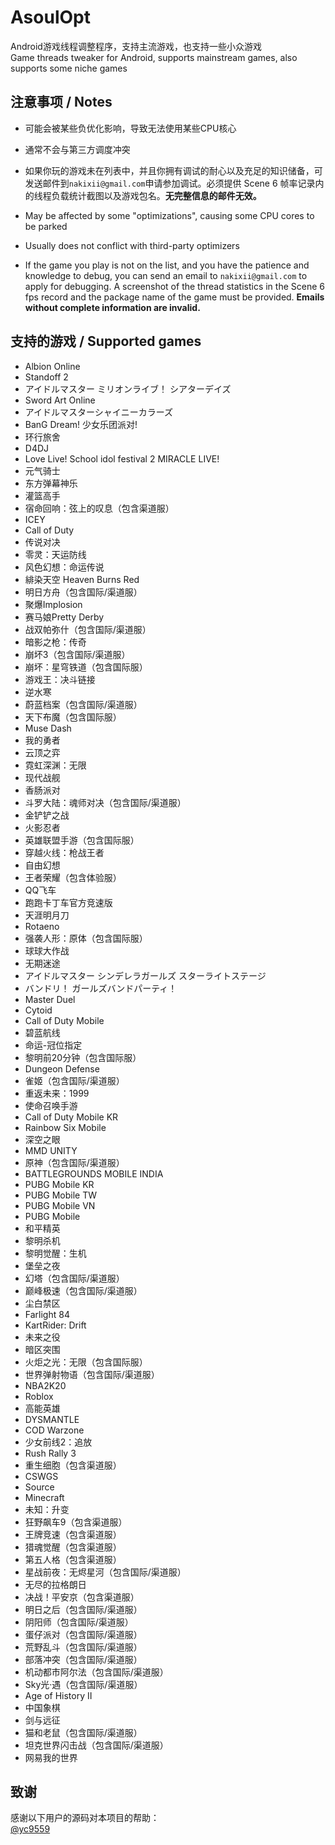 # AsoulOpt
Android游戏线程调整程序，支持主流游戏，也支持一些小众游戏  
Game threads tweaker for Android, supports mainstream games, also supports some niche games

## 注意事项 / Notes
- 可能会被某些负优化影响，导致无法使用某些CPU核心
- 通常不会与第三方调度冲突
- 如果你玩的游戏未在列表中，并且你拥有调试的耐心以及充足的知识储备，可发送邮件到`nakixii@gmail.com`申请参加调试。必须提供 Scene 6 帧率记录内的线程负载统计截图以及游戏包名。**无完整信息的邮件无效。**
  
- May be affected by some "optimizations", causing some CPU cores to be parked
- Usually does not conflict with third-party optimizers
- If the game you play is not on the list, and you have the patience and knowledge to debug, you can send an email to `nakixii@gmail.com` to apply for debugging. A screenshot of the thread statistics in the Scene 6 fps record and the package name of the game must be provided. **Emails without complete information are invalid.**

## 支持的游戏 / Supported games
- Albion Online
- Standoff 2
- アイドルマスター ミリオンライブ！ シアターデイズ
- Sword Art Online
- アイドルマスターシャイニーカラーズ
- BanG Dream! 少女乐团派对!
- 环行旅舍
- D4DJ
- Love Live! School idol festival 2 MIRACLE LIVE!
- 元气骑士
- 东方弹幕神乐
- 灌篮高手
- 宿命回响：弦上的叹息（包含渠道服）
- ICEY
- Call of Duty
- 传说对决
- 零灵：天运防线
- 风色幻想：命运传说
- 緋染天空 Heaven Burns Red
- 明日方舟（包含国际/渠道服）
- 聚爆Implosion
- 赛马娘Pretty Derby
- 战双帕弥什（包含国际/渠道服）
- 暗影之枪：传奇
- 崩坏3（包含国际/渠道服）
- 崩坏：星穹铁道（包含国际服）
- 游戏王：决斗链接
- 逆水寒
- 蔚蓝档案（包含国际/渠道服）
- 天下布魔（包含国际服）
- Muse Dash
- 我的勇者
- 云顶之弈
- 霓虹深渊：无限
- 现代战舰
- 香肠派对
- 斗罗大陆：魂师对决（包含国际/渠道服）
- 金铲铲之战
- 火影忍者
- 英雄联盟手游（包含国际服）
- 穿越火线：枪战王者
- 自由幻想
- 王者荣耀（包含体验服）
- QQ飞车
- 跑跑卡丁车官方竞速版
- 天涯明月刀
- Rotaeno
- 强袭人形：原体（包含国际服）
- 球球大作战
- 无期迷途
- アイドルマスター シンデレラガールズ スターライトステージ
- バンドリ！ ガールズバンドパーティ！
- Master Duel
- Cytoid
- Call of Duty Mobile
- 碧蓝航线
- 命运-冠位指定
- 黎明前20分钟（包含国际服）
- Dungeon Defense
- 雀姬（包含国际/渠道服）
- 重返未来：1999
- 使命召唤手游
- Call of Duty Mobile KR
- Rainbow Six Mobile
- 深空之眼
- MMD UNITY
- 原神（包含国际/渠道服）
- BATTLEGROUNDS MOBILE INDIA
- PUBG Mobile KR
- PUBG Mobile TW
- PUBG Mobile VN
- PUBG Mobile
- 和平精英
- 黎明杀机
- 黎明觉醒：生机
- 堡垒之夜
- 幻塔（包含国际/渠道服）
- 巅峰极速（包含国际/渠道服）
- 尘白禁区
- Farlight 84
- KartRider: Drift
- 未来之役
- 暗区突围
- 火炬之光：无限（包含国际服）
- 世界弹射物语（包含国际/渠道服）
- NBA2K20
- Roblox
- 高能英雄
- DYSMANTLE
- COD Warzone
- 少女前线2：追放
- Rush Rally 3
- 重生细胞（包含渠道服）
- CSWGS
- Source
- Minecraft
- 未知：升变
- 狂野飙车9（包含渠道服）
- 王牌竞速（包含渠道服）
- 猎魂觉醒（包含渠道服）
- 第五人格（包含渠道服）
- 星战前夜：无烬星河（包含国际/渠道服）
- 无尽的拉格朗日
- 决战！平安京（包含渠道服）
- 明日之后（包含国际/渠道服）
- 阴阳师（包含国际/渠道服）
- 蛋仔派对（包含国际/渠道服）
- 荒野乱斗（包含国际/渠道服）
- 部落冲突（包含国际/渠道服）
- 机动都市阿尔法（包含国际/渠道服）
- Sky光·遇（包含国际/渠道服）
- Age of History II
- 中国象棋
- 剑与远征
- 猫和老鼠（包含国际/渠道服）
- 坦克世界闪击战（包含国际/渠道服）
- 网易我的世界

## 致谢
感谢以下用户的源码对本项目的帮助：  
[@yc9559](https://github.com/yc9559)
